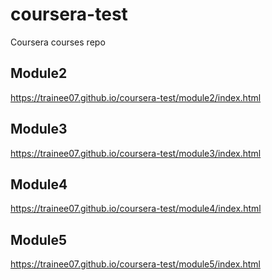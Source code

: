 # coursera-test
Coursera courses repo

## Module2 
https://trainee07.github.io/coursera-test/module2/index.html

## Module3
https://trainee07.github.io/coursera-test/module3/index.html

## Module4
https://trainee07.github.io/coursera-test/module4/index.html

## Module5
https://trainee07.github.io/coursera-test/module5/index.html
